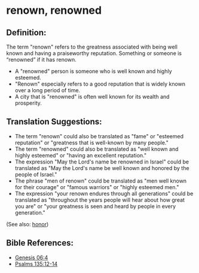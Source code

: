 # renown, renowned #

## Definition: ##

The term "renown" refers to the greatness associated with being well known and having a praiseworthy reputation. Something or someone is “renowned” if it has renown.

* A "renowned" person is someone who is well known and highly esteemed.
* "Renown" especially refers to a good reputation that is widely known over a long period of time.
* A city that is "renowned" is often well known for its wealth and prosperity.

## Translation Suggestions: ##

   * The term "renown" could also be translated as "fame" or "esteemed reputation" or "greatness that is well-known by many people."
   * The term "renowned" could also be translated as "well known and highly esteemed" or "having an excellent reputation."
   * The expression "May the Lord's name be renowned in Israel" could be translated as "May the Lord's name be well known and honored by the people of Israel."
   * The phrase "men of renown" could be translated as "men well known for their courage" or "famous warriors" or "highly esteemed men."
   * The expression "your renown endures through all generations" could be translated as "throughout the years people will hear about how great you are" or "your greatness is seen and heard by people in every generation."

(See also: [honor](../other/honor.md))

## Bible References: ##

* [Genesis 06:4](en/tn/gen/help/06/04)
* [Psalms 135:12-14](en/tn/psa/help/135/12)